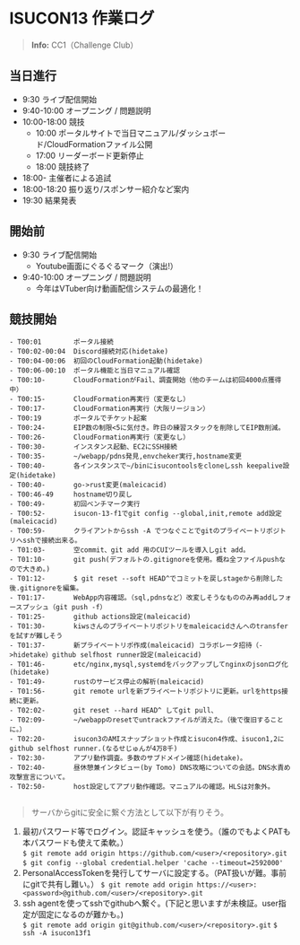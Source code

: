 # ISUCON13 作業ログ
> **Info:** CC1（Challenge Club）

## 当日進行
- 9:30 ライブ配信開始
- 9:40-10:00 オープニング / 問題説明
- 10:00-18:00 競技
  - 10:00 ポータルサイトで当日マニュアル/ダッシュボード/CloudFormationファイル公開
  - 17:00 リーダーボード更新停止
  - 18:00 競技終了
- 18:00- 主催者による追試
- 18:00-18:20 振り返り/スポンサー紹介など案内
- 19:30 結果発表

## 開始前
- 9:30 ライブ配信開始
  - Youtube画面にぐるぐるマーク（演出!）
- 9:40-10:00 オープニング / 問題説明 
  - 今年はVTuber向け動画配信システムの最適化！

## 競技開始
```
- T00:01        ポータル接続  
- T00:02-00:04  Discord接続対応(hidetake)  
- T00:04-00:06  初回のCloudFormation起動(hidetake)  
- T00:06-00:10  ポータル機能と当日マニュアル確認 
- T00:10-       CloudFormationがFail、調査開始（他のチームは初回4000点獲得中）
- T00:15-       CloudFormation再実行（変更なし）
- T00:17-       CloudFormation再実行（大阪リージョン）
- T00:19        ポータルでチケット起案
- T00:24-       EIP数の制限<5に気付き。昨日の練習スタックを削除してEIP数削減。
- T00:26-       CloudFormation再実行（変更なし）
- T00:30-       インスタンス起動、EC2にSSH接続
- T00:35-       ~/webapp/pdns発見,envcheker実行,hostname変更
- T00:40-       各インスタンスで~/binにisucontoolsをcloneしssh keepalive設定(hidetake)
- T00:40-       go->rust変更(maleicacid)
- T00:46-49     hostname切り戻し
- T00:49-       初回ベンチマーク実行
- T00:52-       isucon-13-f1でgit config --global,init,remote add設定(maleicacid) 
- T00:59-       クライアントからssh -A でつなぐことでgitのプライベートリポジトリへsshで接続出来る。 
- T01:03-       空commit、git add 用のCUIツールを導入しgit add。
- T01:10-       git push(デフォルトの.gitignoreを使用。概ね全ファイルpushなので大きめ。) 
- T01:12-       $ git reset --soft HEAD^でコミットを戻しstageから削除した後.gitignoreを編集。
- T01:17-       WebApp内容確認。（sql,pdnsなど）改変しそうなもののみ再addしフォースプッシュ（git push -f）
- T01:25-       github actions設定(maleicacid) 
- T01:30-       kiwsさんのプライベートリポジトリをmaleicacidさんへのtransferを試すが難しそう
- T01:37-       新プライベートリポ作成(maleicacid) コラボレータ招待（->hidetake）github selfhost runner設定(maleicacid) 
- T01:46-       etc/nginx,mysql,systemdをバックアップしてnginxのjsonログ化(hidetake)
- T01:49-       rustのサービス停止の解析(maleicacid) 
- T01:56-       git remote urlを新プライベートリポジトリに更新。urlをhttps接続に更新。
- T02:02-       git reset --hard HEAD^ してgit pull、
- T02:09-       ~/webappのresetでuntrackファイルが消えた。（後で復旧することに。）
- T02:20-       isucon3のAMIスナップショット作成とisucon4作成、isucon1,2にgithub selfhost runner.(なるせじゅんが4万8千)
- T02:30-       アプリ動作調査。多数のサブドメイン確認(hidetake)。
- T02:40-       昼休憩兼インタビュー(by Tomo) DNS攻略についての会話。DNS水責め攻撃宣言について。
- T02:50-       host設定してアプリ動作確認。マニュアルの確認。HLSは対象外。


```

> サーバからgitに安全に繋ぐ方法として以下が有りそう。
1. 最初パスワード等でログイン。認証キャッシュを使う。（誰のでもよくPATも本パスワードも使えて柔軟。）  
`$ git remote add origin https://github.com/<user>/<repository>.git`
`$ git config --global credential.helper 'cache --timeout=2592000'`
1. PersonalAccessTokenを発行してサーバに設定する。（PAT扱いが難。事前にgitで共有し難い。）
`$ git remote add origin https://<user>:<password>@github.com/<user>/<repository>.git`
1. ssh agentを使ってsshでgithubへ繋ぐ。(下記と思いますが未検証。user指定が固定になるのが難かも。)    
`$ git remote add origin git@github.com/<user>/<repository>.git`
`$ ssh -A isucon13f1`  
